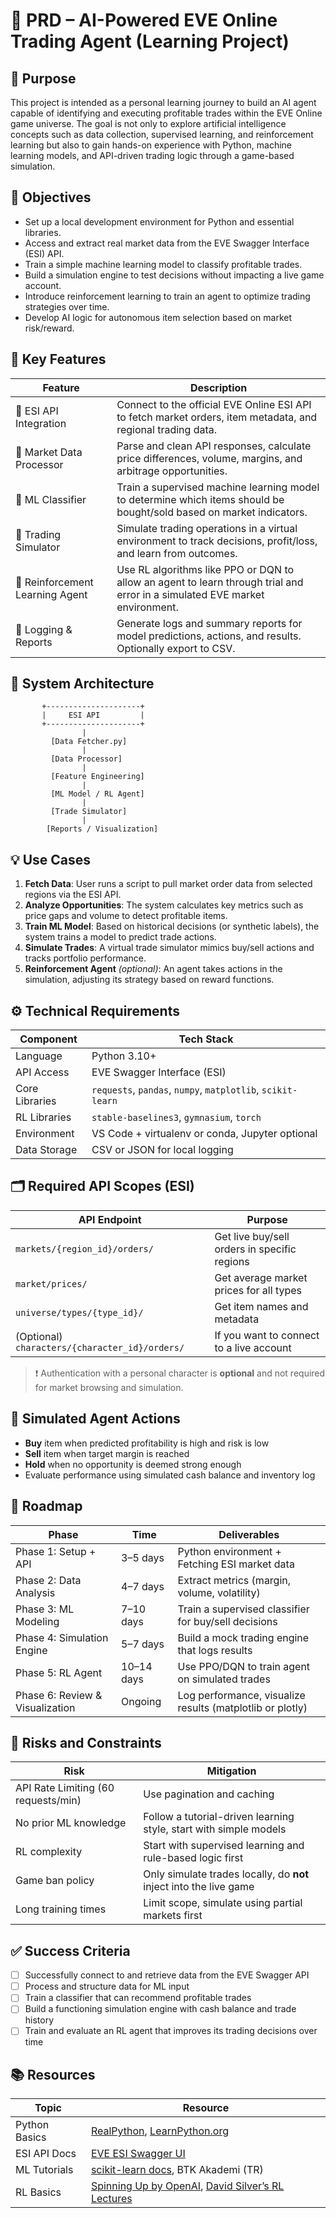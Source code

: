 
# 📘 PRD – AI-Powered EVE Online Trading Agent (Learning Project)

## 🧠 Purpose

This project is intended as a personal learning journey to build an AI agent capable of identifying and executing profitable trades within the EVE Online game universe. The goal is not only to explore artificial intelligence concepts such as data collection, supervised learning, and reinforcement learning but also to gain hands-on experience with Python, machine learning models, and API-driven trading logic through a game-based simulation.

## 🎯 Objectives

- Set up a local development environment for Python and essential libraries.
- Access and extract real market data from the EVE Swagger Interface (ESI) API.
- Train a simple machine learning model to classify profitable trades.
- Build a simulation engine to test decisions without impacting a live game account.
- Introduce reinforcement learning to train an agent to optimize trading strategies over time.
- Develop AI logic for autonomous item selection based on market risk/reward.

## 🔧 Key Features

| Feature | Description |
|---------|-------------|
| 📡 ESI API Integration | Connect to the official EVE Online ESI API to fetch market orders, item metadata, and regional trading data. |
| 🧮 Market Data Processor | Parse and clean API responses, calculate price differences, volume, margins, and arbitrage opportunities. |
| 🧠 ML Classifier | Train a supervised machine learning model to determine which items should be bought/sold based on market indicators. |
| 🧪 Trading Simulator | Simulate trading operations in a virtual environment to track decisions, profit/loss, and learn from outcomes. |
| 🤖 Reinforcement Learning Agent | Use RL algorithms like PPO or DQN to allow an agent to learn through trial and error in a simulated EVE market environment. |
| 📝 Logging & Reports | Generate logs and summary reports for model predictions, actions, and results. Optionally export to CSV. |

## 🧱 System Architecture

```
       +---------------------+
       |     ESI API         |
       +---------------------+
                |
         [Data Fetcher.py]
                |
         [Data Processor]
                |
         [Feature Engineering]
                |
         [ML Model / RL Agent]
                |
         [Trade Simulator]
                |
        [Reports / Visualization]
```

## 💡 Use Cases

1. **Fetch Data**: User runs a script to pull market order data from selected regions via the ESI API.
2. **Analyze Opportunities**: The system calculates key metrics such as price gaps and volume to detect profitable items.
3. **Train ML Model**: Based on historical decisions (or synthetic labels), the system trains a model to predict trade actions.
4. **Simulate Trades**: A virtual trade simulator mimics buy/sell actions and tracks portfolio performance.
5. **Reinforcement Agent** *(optional)*: An agent takes actions in the simulation, adjusting its strategy based on reward functions.

## ⚙️ Technical Requirements

| Component | Tech Stack |
|-----------|------------|
| Language | Python 3.10+ |
| API Access | EVE Swagger Interface (ESI) |
| Core Libraries | `requests`, `pandas`, `numpy`, `matplotlib`, `scikit-learn` |
| RL Libraries | `stable-baselines3`, `gymnasium`, `torch` |
| Environment | VS Code + virtualenv or conda, Jupyter optional |
| Data Storage | CSV or JSON for local logging |

## 🗂️ Required API Scopes (ESI)

| API Endpoint | Purpose |
|--------------|---------|
| `markets/{region_id}/orders/` | Get live buy/sell orders in specific regions |
| `market/prices/` | Get average market prices for all types |
| `universe/types/{type_id}/` | Get item names and metadata |
| (Optional) `characters/{character_id}/orders/` | If you want to connect to a live account |

> ❗ Authentication with a personal character is **optional** and not required for market browsing and simulation.

## 🧪 Simulated Agent Actions

- **Buy** item when predicted profitability is high and risk is low
- **Sell** item when target margin is reached
- **Hold** when no opportunity is deemed strong enough
- Evaluate performance using simulated cash balance and inventory log

## 📅 Roadmap

| Phase | Time | Deliverables |
|-------|------|--------------|
| Phase 1: Setup + API | 3–5 days | Python environment + Fetching ESI market data |
| Phase 2: Data Analysis | 4–7 days | Extract metrics (margin, volume, volatility) |
| Phase 3: ML Modeling | 7–10 days | Train a supervised classifier for buy/sell decisions |
| Phase 4: Simulation Engine | 5–7 days | Build a mock trading engine that logs results |
| Phase 5: RL Agent | 10–14 days | Use PPO/DQN to train agent on simulated trades |
| Phase 6: Review & Visualization | Ongoing | Log performance, visualize results (matplotlib or plotly) |

## 🚫 Risks and Constraints

| Risk | Mitigation |
|------|------------|
| API Rate Limiting (60 requests/min) | Use pagination and caching |
| No prior ML knowledge | Follow a tutorial-driven learning style, start with simple models |
| RL complexity | Start with supervised learning and rule-based logic first |
| Game ban policy | Only simulate trades locally, do **not** inject into the live game |
| Long training times | Limit scope, simulate using partial markets first |

## ✅ Success Criteria

- [ ] Successfully connect to and retrieve data from the EVE Swagger API
- [ ] Process and structure data for ML input
- [ ] Train a classifier that can recommend profitable trades
- [ ] Build a functioning simulation engine with cash balance and trade history
- [ ] Train and evaluate an RL agent that improves its trading decisions over time

## 📚 Resources

| Topic | Resource |
|-------|----------|
| Python Basics | [RealPython](https://realpython.com), [LearnPython.org](https://www.learnpython.org/) |
| ESI API Docs | [EVE ESI Swagger UI](https://esi.evetech.net/ui/) |
| ML Tutorials | [scikit-learn docs](https://scikit-learn.org/stable/tutorial/index.html), BTK Akademi (TR) |
| RL Basics | [Spinning Up by OpenAI](https://spinningup.openai.com), [David Silver’s RL Lectures](https://www.youtube.com/watch?v=2pWv7GOvuf0) |

